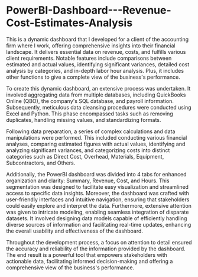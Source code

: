 # PowerBI-Dashboard---Revenue-Cost-Estimates-Analysis
This is a dynamic dashboard that I developed for a client of the accounting firm where I work, offering comprehensive insights into their financial landscape. It delivers essential data on revenue, costs, and fulfills various client requirements. Notable features include comparisons between estimated and actual values, identifying significant variances, detailed cost analysis by categories, and in-depth labor hour analysis. Plus, it includes other functions to give a complete view of the business's performance.

To create this dynamic dashboard, an extensive process was undertaken. It involved aggregating data from multiple databases, including QuickBooks Online (QBO), the company's SQL database, and payroll information. Subsequently, meticulous data cleansing procedures were conducted using Excel and Python. This phase encompassed tasks such as removing duplicates, handling missing values, and standardizing formats.

Following data preparation, a series of complex calculations and data manipulations were performed. This included conducting various financial analyses, comparing estimated figures with actual values, identifying and analyzing significant variances, and categorizing costs into distinct categories such as Direct Cost, Overhead, Materials, Equipment, Subcontractors, and Others.

Additionally, the PowerBI dashboard was divided into 4 tabs for enhanced organization and clarity: Summary, Revenue, Cost, and Hours. This segmentation was designed to facilitate easy visualization and streamlined access to specific data insights. Moreover, the dashboard was crafted with user-friendly interfaces and intuitive navigation, ensuring that stakeholders could easily explore and interpret the data. Furthermore, extensive attention was given to intricate modeling, enabling seamless integration of disparate datasets. It involved designing data models capable of efficiently handling diverse sources of information and facilitating real-time updates, enhancing the overall usability and effectiveness of the dashboard.

Throughout the development process, a focus on attention to detail ensured the accuracy and reliability of the information provided by the dashboard. The end result is a powerful tool that empowers stakeholders with actionable data, facilitating informed decision-making and offering a comprehensive view of the business's performance.
